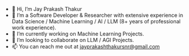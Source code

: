 - 👋 Hi, I’m Jay Prakash Thakur
- 👀 I’m a Software Developer & Researcher with extensive experience in Data Science / Machine Learning / AI / LLM (8+ years of professional work experience).
- 🌱 I’m currently working on Machine Learning Projects.
- 💞️ I’m looking to collaborate on LLM / AGI Projects.
- 📫 You can reach me out at jayprakashthakursnr@gmail.com 

<!---
jay-thakur/jay-thakur is a ✨ special ✨ repository because its `README.md` (this file) appears on your GitHub profile.
You can click the Preview link to take a look at your changes.
--->
